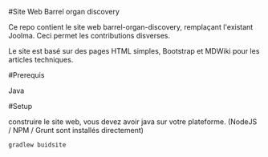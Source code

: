 #Site Web Barrel organ discovery

Ce repo contient le site web barrel-organ-discovery, remplaçant l'existant Joolma. Ceci permet les contributions disverses.

Le site est basé sur des pages HTML simples, 
Bootstrap et MDWiki pour les articles techniques.

#Prerequis

Java


#Setup

construire le site web, vous devez avoir java sur votre plateforme. (NodeJS / NPM / Grunt sont installés directement)

	gradlew buidsite

	
